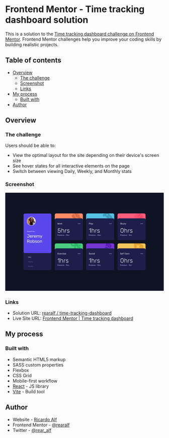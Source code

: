 # Frontend Mentor - Time tracking dashboard solution

This is a solution to the [Time tracking dashboard challenge on Frontend Mentor](https://www.frontendmentor.io/challenges/time-tracking-dashboard-UIQ7167Jw). Frontend Mentor challenges help you improve your coding skills by building realistic projects. 

## Table of contents

- [Overview](#overview)
  - [The challenge](#the-challenge)
  - [Screenshot](#screenshot)
  - [Links](#links)
- [My process](#my-process)
  - [Built with](#built-with)
- [Author](#author)


## Overview

### The challenge

Users should be able to:

- View the optimal layout for the site depending on their device's screen size
- See hover states for all interactive elements on the page
- Switch between viewing Daily, Weekly, and Monthly stats

### Screenshot

![Screenshot of solution](./design/screenshot.png)

### Links

- Solution URL: [rearalf / time-tracking-dashboard](https://github.com/rearalf/time-tracking-dashboard)
- Live Site URL: [Frontend Mentor | Time tracking dashboard](https://time-tracking-dashboard-red.vercel.app/)

## My process

### Built with

- Semantic HTML5 markup
- SASS custom properties
- Flexbox
- CSS Grid
- Mobile-first workflow
- [React](https://reactjs.org/) - JS library
- [Vite](https://vitejs.dev/) - Build tool

## Author

- Website - [Ricardo Alf](https://rearalf.vercel.app/)
- Frontend Mentor - [@rearalf](https://www.frontendmentor.io/profile/rearalf)
- Twitter - [@rear_alf](https://twitter.com/rear_alf)
